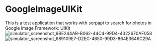 # GoogleImageUIKit
This is a test application that works with serpapi to search for photos in Google image
Framework: UIKit
![simulator_screenshot_9BE244AB-B062-44C4-99D4-4322670AF058](https://user-images.githubusercontent.com/44671712/179455061-3da4314c-1821-4382-8d0c-035d32a6074c.png)
![simulator_screenshot_689109E7-D2EC-4650-99D3-864E3646C29A](https://user-images.githubusercontent.com/44671712/179455100-a838994e-acd0-4183-a393-e08b46788b49.png)
